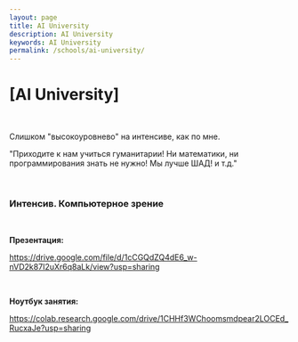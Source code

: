 ```yaml
---
layout: page
title: AI University
description: AI University
keywords: AI University
permalink: /schools/ai-university/
---
```


# [AI University]

<br/>

Слишком "высокоуровнево" на интенсиве, как по мне.

"Приходите к нам учиться гуманитарии! Ни математики, ни программирования знать не нужно! Мы лучше ШАД! и т.д."

<br/>

### Интенсив. Компьютерное зрение

<br/>

**Презентация:**

https://drive.google.com/file/d/1cCGQdZQ4dE6_w-nVD2k87I2uXr6q8aLk/view?usp=sharing

<br/>

**Ноутбук занятия:**

https://colab.research.google.com/drive/1CHHf3WChoomsmdpear2LOCEd_RucxaJe?usp=sharing
